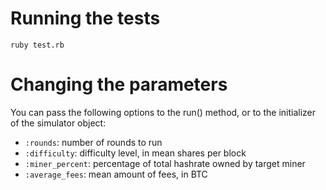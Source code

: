 Running the tests
=================

    ruby test.rb

Changing the parameters
=======================

You can pass the following options to the run() method, or to the initializer of the simulator object:

- `:rounds`: number of rounds to run
- `:difficulty`: difficulty level, in mean shares per block
- `:miner_percent`: percentage of total hashrate owned by target miner
- `:average_fees`: mean amount of fees, in BTC
